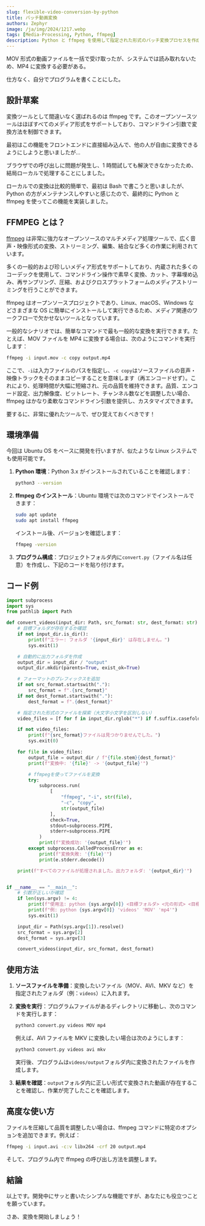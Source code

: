 ```yaml
---
slug: flexible-video-conversion-by-python
title: バッチ動画変換
authors: Zephyr
image: /ja/img/2024/1217.webp
tags: [Media-Processing, Python, ffmpeg]
description: Python と ffmpeg を使用して指定された形式のバッチ変換プロセスを作成する。
---
```


MOV 形式の動画ファイルを一括で受け取ったが、システムでは読み取れないため、MP4 に変換する必要がある。

仕方なく、自分でプログラムを書くことにした。

<!-- truncate -->

## 設計草案

変換ツールとして間違いなく選ばれるのは ffmpeg です。このオープンソースツールはほぼすべてのメディア形式をサポートしており、コマンドライン引数で変換方法を制御できます。

最初はこの機能をフロントエンドに直接組み込んで、他の人が自由に変換できるようにしようと思いましたが...

ブラウザでの呼び出しに問題が発生し、1 時間試しても解決できなかったため、結局ローカルで処理することにしました。

ローカルでの変換は比較的簡単で、最初は Bash で書こうと思いましたが、Python の方がメンテナンスしやすいと感じたので、最終的に Python と ffmpeg を使ってこの機能を実装しました。

## FFMPEG とは？

[ffmpeg](https://ffmpeg.org/) は非常に強力なオープンソースのマルチメディア処理ツールで、広く音声・映像形式の変換、ストリーミング、編集、結合など多くの作業に利用されています。

多くの一般的および珍しいメディア形式をサポートしており、内蔵された多くのコーデックを使用して、コマンドライン操作で素早く変換、カット、字幕埋め込み、再サンプリング、圧縮、およびクロスプラットフォームのメディアストリーミングを行うことができます。

ffmpeg はオープンソースプロジェクトであり、Linux、macOS、Windows などさまざまな OS に簡単にインストールして実行できるため、メディア関連のワークフローで欠かせないツールとなっています。

一般的なシナリオでは、簡単なコマンドで最も一般的な変換を実行できます。たとえば、MOV ファイルを MP4 に変換する場合は、次のようにコマンドを実行します：

```bash
ffmpeg -i input.mov -c copy output.mp4
```

ここで、`-i`は入力ファイルのパスを指定し、`-c copy`はソースファイルの音声・映像トラックをそのままコピーすることを意味します（再エンコードせず）。これにより、処理時間が大幅に短縮され、元の品質を維持できます。品質、エンコード設定、出力解像度、ビットレート、チャンネル数などを調整したい場合、ffmpeg はかなり柔軟なコマンドライン引数を提供し、カスタマイズできます。

要するに、非常に優れたツールで、ぜひ覚えておくべきです！

## 環境準備

今回は Ubuntu OS をベースに開発を行いますが、似たような Linux システムでも使用可能です。

1. **Python 環境**：Python 3.x がインストールされていることを確認します：

   ```bash
   python3 --version
   ```

2. **ffmpeg のインストール**：Ubuntu 環境では次のコマンドでインストールできます：

   ```bash
   sudo apt update
   sudo apt install ffmpeg
   ```

   インストール後、バージョンを確認します：

   ```bash
   ffmpeg -version
   ```

3. **プログラム構成**：プロジェクトフォルダ内に`convert.py`（ファイル名は任意）を作成し、下記のコードを貼り付けます。

## コード例

```python
import subprocess
import sys
from pathlib import Path

def convert_videos(input_dir: Path, src_format: str, dest_format: str):
    # 目標フォルダが存在するか確認
    if not input_dir.is_dir():
        print(f"エラー: フォルダ '{input_dir}' は存在しません。")
        sys.exit(1)

    # 自動的に出力フォルダを作成
    output_dir = input_dir / "output"
    output_dir.mkdir(parents=True, exist_ok=True)

    # フォーマットのプレフィックスを追加
    if not src_format.startswith("."):
        src_format = f".{src_format}"
    if not dest_format.startswith("."):
        dest_format = f".{dest_format}"

    # 指定された形式のファイルを探索（大文字小文字を区別しない）
    video_files = [f for f in input_dir.rglob("*") if f.suffix.casefold() == src_format.casefold()]

    if not video_files:
        print(f"{src_format}ファイルは見つかりませんでした。")
        sys.exit(0)

    for file in video_files:
        output_file = output_dir / f"{file.stem}{dest_format}"
        print(f"変換中: '{file}' -> '{output_file}'")

        # ffmpegを使ってファイルを変換
        try:
            subprocess.run(
                [
                    "ffmpeg", "-i", str(file),
                    "-c", "copy",
                    str(output_file)
                ],
                check=True,
                stdout=subprocess.PIPE,
                stderr=subprocess.PIPE
            )
            print(f"変換成功: '{output_file}'")
        except subprocess.CalledProcessError as e:
            print(f"変換失敗: '{file}'")
            print(e.stderr.decode())

    print(f"すべてのファイルが処理されました。出力フォルダ: '{output_dir}'")


if __name__ == "__main__":
    # 引数が正しいか確認
    if len(sys.argv) != 4:
        print(f"使用法: python {sys.argv[0]} <目標フォルダ> <元の形式> <目標形式>")
        print(f"例: python {sys.argv[0]} 'videos' 'MOV' 'mp4'")
        sys.exit(1)

    input_dir = Path(sys.argv[1]).resolve()
    src_format = sys.argv[2]
    dest_format = sys.argv[3]

    convert_videos(input_dir, src_format, dest_format)
```

## 使用方法

1. **ソースファイルを準備**：変換したいファイル（MOV、AVI、MKV など）を指定されたフォルダ（例：`videos`）に入れます。

2. **変換を実行**：プログラムファイルがあるディレクトリに移動し、次のコマンドを実行します：

   ```bash
   python3 convert.py videos MOV mp4
   ```

   例えば、AVI ファイルを MKV に変換したい場合は次のようにします：

   ```bash
   python3 convert.py videos avi mkv
   ```

   実行後、プログラムは`videos/output`フォルダ内に変換されたファイルを作成します。

3. **結果を確認**：`output`フォルダ内に正しい形式で変換された動画が存在することを確認し、作業が完了したことを確認します。

## 高度な使い方

ファイルを圧縮して品質を調整したい場合は、ffmpeg コマンドに特定のオプションを追加できます。例えば：

```bash
ffmpeg -i input.avi -c:v libx264 -crf 20 output.mp4
```

そして、プログラム内で ffmpeg の呼び出し方法を調整します。

## 結論

以上です。開発中にサッと書いたシンプルな機能ですが、あなたにも役立つことを願っています。

さあ、変換を開始しましょう！
